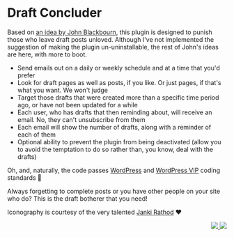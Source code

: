 # Draft Concluder

Based on [an idea by John Blackbourn](https://twitter.com/johnbillion/status/1314494422529331203), this plugin is designed to punish those who leave draft posts unloved. Although I've not implemented the suggestion of making the plugin un-uninstallable, the rest of John's ideas are here, with more to boot.

* Send emails out on a daily or weekly schedule and at a time that you'd prefer
* Look for draft pages as well as posts, if you like. Or just pages, if that's what you want. We won't judge
* Target those drafts that were created more than a specific time period ago, or have not been updated for a while
* Each user, who has drafts that then reminding about, will receive an email. No, they can't unsubscribe from them
* Each email will show the number of drafts, along with a reminder of each of them
* Optional ability to prevent the plugin from being deactivated (allow you to avoid the temptation to do so rather than, you know, deal with the drafts)

Oh, and, naturally, the code passes [WordPress](https://github.com/WordPress/WordPress-Coding-Standards) and [WordPress VIP](https://github.com/Automattic/VIP-Coding-Standards) coding standards 🎉

Always forgetting to complete posts or you have other people on your site who do? This is the draft botherer that you need!

Iconography is courtesy of the very talented [Janki Rathod](https://www.linkedin.com/in/jankirathore/) ♥️

<p align="right"><a href="https://wordpress.org/plugins/draft-concluder/"><img src="https://img.shields.io/wordpress/plugin/dt/draft-concluder?label=wp.org%20downloads&style=for-the-badge">&nbsp;<img src="https://img.shields.io/wordpress/plugin/stars/draft-concluder?color=orange&style=for-the-badge"></a></p>